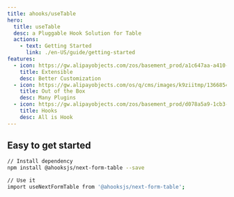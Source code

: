 ```yaml
---
title: ahooks/useTable
hero:
  title: useTable
  desc: a Pluggable Hook Solution for Table
  actions:
    - text: Getting Started
      link: ./en-US/guide/getting-started
features:
  - icon: https://gw.alipayobjects.com/zos/basement_prod/a1c647aa-a410-4024-8414-c9837709cb43/k7787itw_w126_h114.png
    title: Extensible
    desc: Better Customization
  - icon: https://gw.alipayobjects.com/os/q/cms/images/k9ziitmp/13668549-b393-42a2-97c3-a6365ba87ac2_w96_h96.png
    title: Out of the Box
    desc: Many Plugins
  - icon: https://gw.alipayobjects.com/zos/basement_prod/d078a5a9-1cb3-4352-9f05-505c2e98bc95/k7788v4b_w102_h126.png
    title: Hooks
    desc: All is Hook
---
```


## Easy to get started

```bash
// Install dependency
npm install @ahooksjs/next-form-table --save

// Use it
import useNextFormTable from '@ahooksjs/next-form-table';
```
